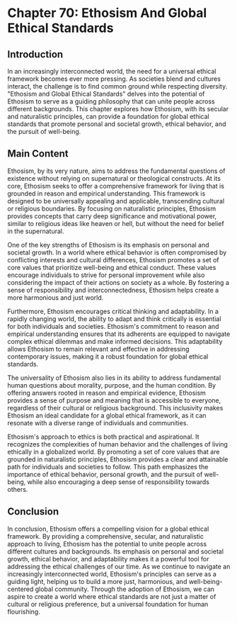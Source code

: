 # Chapter 70: Ethosism And Global Ethical Standards

## Introduction

In an increasingly interconnected world, the need for a universal ethical framework becomes ever more pressing. As societies blend and cultures interact, the challenge is to find common ground while respecting diversity. "Ethosism and Global Ethical Standards" delves into the potential of Ethosism to serve as a guiding philosophy that can unite people across different backgrounds. This chapter explores how Ethosism, with its secular and naturalistic principles, can provide a foundation for global ethical standards that promote personal and societal growth, ethical behavior, and the pursuit of well-being.

## Main Content

Ethosism, by its very nature, aims to address the fundamental questions of existence without relying on supernatural or theological constructs. At its core, Ethosism seeks to offer a comprehensive framework for living that is grounded in reason and empirical understanding. This framework is designed to be universally appealing and applicable, transcending cultural or religious boundaries. By focusing on naturalistic principles, Ethosism provides concepts that carry deep significance and motivational power, similar to religious ideas like heaven or hell, but without the need for belief in the supernatural.

One of the key strengths of Ethosism is its emphasis on personal and societal growth. In a world where ethical behavior is often compromised by conflicting interests and cultural differences, Ethosism promotes a set of core values that prioritize well-being and ethical conduct. These values encourage individuals to strive for personal improvement while also considering the impact of their actions on society as a whole. By fostering a sense of responsibility and interconnectedness, Ethosism helps create a more harmonious and just world.

Furthermore, Ethosism encourages critical thinking and adaptability. In a rapidly changing world, the ability to adapt and think critically is essential for both individuals and societies. Ethosism's commitment to reason and empirical understanding ensures that its adherents are equipped to navigate complex ethical dilemmas and make informed decisions. This adaptability allows Ethosism to remain relevant and effective in addressing contemporary issues, making it a robust foundation for global ethical standards.

The universality of Ethosism also lies in its ability to address fundamental human questions about morality, purpose, and the human condition. By offering answers rooted in reason and empirical evidence, Ethosism provides a sense of purpose and meaning that is accessible to everyone, regardless of their cultural or religious background. This inclusivity makes Ethosism an ideal candidate for a global ethical framework, as it can resonate with a diverse range of individuals and communities.

Ethosism's approach to ethics is both practical and aspirational. It recognizes the complexities of human behavior and the challenges of living ethically in a globalized world. By promoting a set of core values that are grounded in naturalistic principles, Ethosism provides a clear and attainable path for individuals and societies to follow. This path emphasizes the importance of ethical behavior, personal growth, and the pursuit of well-being, while also encouraging a deep sense of responsibility towards others.

## Conclusion

In conclusion, Ethosism offers a compelling vision for a global ethical framework. By providing a comprehensive, secular, and naturalistic approach to living, Ethosism has the potential to unite people across different cultures and backgrounds. Its emphasis on personal and societal growth, ethical behavior, and adaptability makes it a powerful tool for addressing the ethical challenges of our time. As we continue to navigate an increasingly interconnected world, Ethosism's principles can serve as a guiding light, helping us to build a more just, harmonious, and well-being-centered global community. Through the adoption of Ethosism, we can aspire to create a world where ethical standards are not just a matter of cultural or religious preference, but a universal foundation for human flourishing.